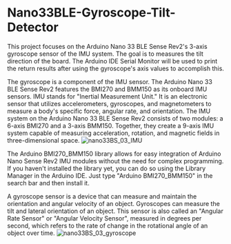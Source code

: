 # Nano33BLE-Gyroscope-Tilt-Detector
This project focuses on the Arduino Nano 33 BLE Sense Rev2's 3-axis gyroscope sensor of the IMU system. The goal is to measures the tilt direction of the board. The Arduino IDE Serial Monitor will be used to print the return results after using the gyroscope's axis values to accomplish this.

The gyroscope is a component of the IMU sensor. The Arduino Nano 33 BLE Sense Rev2 features the BMI270 and BMM150 as its onboard IMU sensors. 
IMU stands for "Inertial Measurement Unit." It is an electronic sensor that utilizes accelerometers, gyroscopes, and magnetometers to measure a body's specific force, angular rate, and orientation.
The IMU system on the Arduino Nano 33 BLE Sense Rev2 consists of two modules: a 6-axis BMI270 and a 3-axis BMM150. Together, they create a 9-axis IMU system capable of measuring acceleration, rotation, and magnetic fields in three-dimensional space.
![nano33BS_03_IMU](https://github.com/user-attachments/assets/40381f9b-159b-4c04-90c8-fc55f9328b12)

The Arduino BMI270_BMM150 library allows for easy integration of Arduino Nano Sense Rev2 IMU modules without the need for complex programming. If you haven't installed the library yet, you can do so using the Library Manager in the Arduino IDE. Just type "Arduino BMI270_BMM150" in the search bar and then install it.

A gyroscope sensor is a device that can measure and maintain the orientation and angular velocity of an object. Gyroscopes can measure the tilt and lateral orientation of an object. This sensor is also called an "Angular Rate Sensor" or "Angular Velocity Sensor", measured in degrees per second, which refers to the rate of change in the rotational angle of an object over time.
![nano33BS_03_gyroscope](https://github.com/user-attachments/assets/24d0ab30-9712-4c3e-a0ae-503b6ac2d05c)

